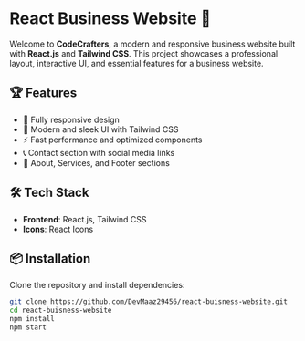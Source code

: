 # React Business Website 🚀

Welcome to **CodeCrafters**, a modern and responsive business website built with **React.js** and **Tailwind CSS**. This project showcases a professional layout, interactive UI, and essential features for a business website.

## 🏆 Features
- 🚀 Fully responsive design  
- 🎨 Modern and sleek UI with Tailwind CSS  
- ⚡ Fast performance and optimized components  
- 📞 Contact section with social media links  
- 🏢 About, Services, and Footer sections  



## 🛠️ Tech Stack  
- **Frontend**: React.js, Tailwind CSS  
- **Icons**: React Icons  

## 📦 Installation  
Clone the repository and install dependencies:  
```sh
git clone https://github.com/DevMaaz29456/react-buisness-website.git
cd react-buisness-website
npm install
npm start
